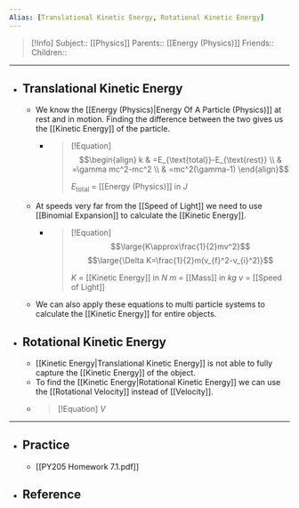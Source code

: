```yaml
---
Alias: [Translational Kinetic Energy, Rotational Kinetic Energy]
---
```

> [!Info]
> Subject:: [[Physics]]
> Parents:: [[Energy (Physics)]]
> Friends:: 
> Children:: 
---
- ## Translational Kinetic Energy
	- We know the [[Energy (Physics)|Energy Of A Particle (Physics)]] at rest and in motion. Finding the difference between the two gives us the [[Kinetic Energy]] of the particle.
		- > [!Equation]
		  > $$\begin{align}
	 k & =E_{\text{total}}-E_{\text{rest}} \\
	 & =\gamma mc^2-mc^2 \\
	 & =mc^2(\gamma-1)
    \end{align}$$
		  > 
		  > $E_{\text{total}}$ = [[Energy (Physics)]] in $J$
	- At speeds very far from the [[Speed of Light]] we need to use [[Binomial Expansion]] to calculate the [[Kinetic Energy]].
		- > [!Equation]
		  > $$\large{K\approx\frac{1}{2}mv^2}$$
		  > $$\large{\Delta K=\frac{1}{2}m(v_{f}^2-v_{i}^2)}$$
		  > 
		  > $K$ = [[Kinetic Energy]] in $N$
		  > $m$ = [[Mass]] in $kg$
		  > $v$ = [[Speed of Light]]
	- We can also apply these equations to multi particle systems to calculate the [[Kinetic Energy]] for entire objects.
- ## Rotational Kinetic Energy
	- [[Kinetic Energy|Translational Kinetic Energy]] is not able to fully capture the [[Kinetic Energy]] of the object.
	- To find the [[Kinetic Energy|Rotational Kinetic Energy]] we can use the [[Rotational Velocity]] instead of [[Velocity]].
	- > [!Equation]
	  > $V$
---
- ## Practice
	- [[PY205 Homework 7.1.pdf]]
- ## Reference